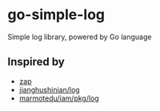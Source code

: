 # go-simple-log
Simple log library, powered by Go language

## Inspired by
- [zap](https://github.com/uber-go/zap)
- [jianghushinian/log](https://github.com/jianghushinian/gokit/tree/main/log)
- [marmotedu/iam/pkg/log](https://github.com/marmotedu/iam/tree/master/pkg/log)